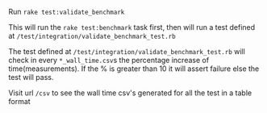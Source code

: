 Run `rake test:validate_benchmark`


This will run the `rake test:benchmark` task first, then will
run a test defined at `/test/integration/validate_benchmark_test.rb`


The test defined at `/test/integration/validate_benchmark_test.rb` will 
check in every `*_wall_time.csv`s the percentage increase of time(measurements). 
If the % is greater than 10 it will assert failure else the test will pass.


Visit url `/csv` to see the wall time csv's generated for all the test
in a table format
